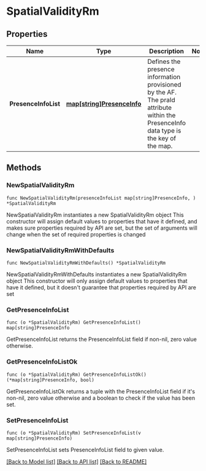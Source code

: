 # SpatialValidityRm

## Properties

Name | Type | Description | Notes
------------ | ------------- | ------------- | -------------
**PresenceInfoList** | [**map[string]PresenceInfo**](PresenceInfo.md) | Defines the presence information provisioned by the AF. The praId attribute within the PresenceInfo data type is the key of the map. | 

## Methods

### NewSpatialValidityRm

`func NewSpatialValidityRm(presenceInfoList map[string]PresenceInfo, ) *SpatialValidityRm`

NewSpatialValidityRm instantiates a new SpatialValidityRm object
This constructor will assign default values to properties that have it defined,
and makes sure properties required by API are set, but the set of arguments
will change when the set of required properties is changed

### NewSpatialValidityRmWithDefaults

`func NewSpatialValidityRmWithDefaults() *SpatialValidityRm`

NewSpatialValidityRmWithDefaults instantiates a new SpatialValidityRm object
This constructor will only assign default values to properties that have it defined,
but it doesn't guarantee that properties required by API are set

### GetPresenceInfoList

`func (o *SpatialValidityRm) GetPresenceInfoList() map[string]PresenceInfo`

GetPresenceInfoList returns the PresenceInfoList field if non-nil, zero value otherwise.

### GetPresenceInfoListOk

`func (o *SpatialValidityRm) GetPresenceInfoListOk() (*map[string]PresenceInfo, bool)`

GetPresenceInfoListOk returns a tuple with the PresenceInfoList field if it's non-nil, zero value otherwise
and a boolean to check if the value has been set.

### SetPresenceInfoList

`func (o *SpatialValidityRm) SetPresenceInfoList(v map[string]PresenceInfo)`

SetPresenceInfoList sets PresenceInfoList field to given value.



[[Back to Model list]](../README.md#documentation-for-models) [[Back to API list]](../README.md#documentation-for-api-endpoints) [[Back to README]](../README.md)


